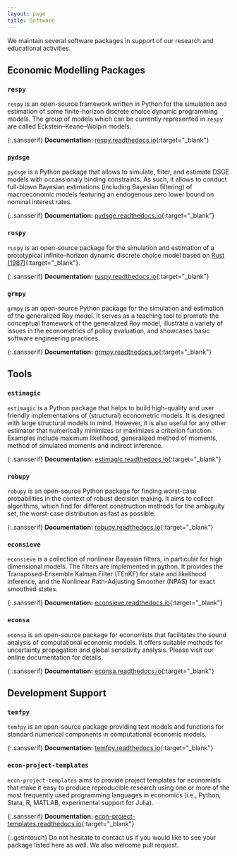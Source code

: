 ```yaml
---
layout: page
title: Software
---
```


We maintain several software packages in support of our research and educational activities.


## Economic Modelling Packages

### ``respy``

``respy`` is an open-source framework written in Python for the simulation and estimation of some finite-horizon discrete choice dynamic programming models. The group of models which can be currently represented in `respy` are called Eckstein–Keane–Wolpin models.

{:.sansserif}
**Documentation:** [respy.readthedocs.io](https://respy.readthedocs.io){:target="_blank"}

### ``pydsge``

``pydsge`` is a Python package that allows to simulate, filter, and estimate DSGE models with occassionaly binding constraints. As such, it allows to conduct full-blown Bayesian estimations (including Bayesian filtering) of macroeconomic models featuring an endogenous zero lower bound on nominal interest rates.

{:.sansserif}
**Documentation:** [pydsge.readthedocs.io](https://pydsge.readthedocs.io){:target="_blank"}

### ``ruspy``

``ruspy`` is an open-source package for the simulation and estimation of a prototypical infinite-horizon dynamic discrete choice model based on [Rust (1987)](https://doi.org/10.2307/1911259){:target="_blank"}.

{:.sansserif}
**Documentation:** [ruspy.readthedocs.io](https://ruspy.readthedocs.io){:target="_blank"}

### ``grmpy``

``grmpy`` is an open-source Python package for the simulation and estimation of the generalized Roy model. It serves as a teaching tool to promote the conceptual framework of the generalized Roy model, illustrate a variety of issues in the econometrics of policy evaluation, and showcases basic software engineering practices.

{:.sansserif}
**Documentation:** [grmpy.readthedocs.io](https://grmpy.readthedocs.io){:target="_blank"}


## Tools

### ``estimagic``

``estimagic`` is a Python package that helps to build high-quality and user friendly implementations of (structural) econometric models. It is designed with large structural models in mind. However, it is also useful for any other estimator that numerically minimizes or maximizes a criterion function. Examples include maximum likelihood, generalized method of moments, method of simulated moments and indirect inference.

{:.sansserif}
**Documentation:** [estimagic.readthedocs.io](https://estimagic.readthedocs.io){:target="_blank"}

### ``robupy``

``robupy`` is an open-source Python package for finding worst-case probabilities in the context of robust decision making. It aims to collect algorithms, which find for different construction methods for the ambiguity set, the worst-case distribution as fast as possible.

{:.sansserif}
**Documentation:** [robupy.readthedocs.io](https://robupy.readthedocs.io){:target="_blank"}

### ``econsieve``

``econsieve`` is a collection of nonlinear Bayesian filters, in particular for high dimensional models. The filters are implemented in python. It provides the Transposed-Ensemble Kalman Filter (TEnKF) for state and likelihood inference, and the Nonlinear Path-Adjusting Smoother (NPAS) for exact smoothed states.

{:.sansserif}
**Documentation:** [econsieve.readthedocs.io](https://econsieve.readthedocs.io){:target="_blank"}

### ``econsa``

``econsa`` is an open-source package for economists that facilitates the sound analysis of computational economic models. It offers suitable methods for uncertainty propagation and global sensitivity analysis. Please visit our online documentation for details.

{:.sansserif}
**Documentation:** [econsa.readthedocs.io](https://econsa.readthedocs.io){:target="_blank"}


## Development Support

### ``temfpy``

``temfpy`` is an open-source package providing test models and functions for standard numerical components in computational economic models.

{:.sansserif}
**Documentation:** [temfpy.readthedocs.io](https://temfpy.readthedocs.io){:target="_blank"}

### ``econ-project-templates``

``econ-project-templates`` aims to provide project templates for economists that make it easy to produce reproducible research using one or more of the most frequently used programming languages in economics (i.e., Python, Stata, R, MATLAB, experimental support for Julia).

{:.sansserif}
**Documentation:** [econ-project-templates.readthedocs.io](https://econ-project-templates.readthedocs.io){:target="_blank"}


{:.getintouch}
Do not hesitate to contact us if you would like to see your package listed here as well. We also welcome pull request.
